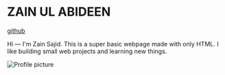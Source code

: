 <!DOCTYPE html>
<html lang="en">
<head>
  <meta charset="utf-8" />
  <title>Zain's Super Basic Page</title>
</head>
<body>
<h1>ZAIN UL ABIDEEN</h1>
 
  <a href="https://github.com/Zain010-pixel/WEB-WITH-REACT" target="_blank" rel="noopener noreferrer">github</a>


  <p>Hi — I'm Zain Sajid. This is a super basic webpage made with only HTML. I like building small web projects and learning new things.</p>

 
  <img
    src="https://instagram.fisb20-1.fna.fbcdn.net/v/t51.2885-19/464765668_3601023193522966_3861109580463128524_n.jpg?stp=dst-jpg_s150x150_tt6&efg=eyJ2ZW5jb2RlX3RhZyI6InByb2ZpbGVfcGljLmRqYW5nby4xMDgwLmMyIn0&_nc_ht=instagram.fisb20-1.fna.fbcdn.net&_nc_cat=110&_nc_oc=Q6cZ2QHY8fF2sGwnXpxN92RXsUk7wT1Q8ErI3_u0PxxaykWY6y2R5_5gd9KkHY_lKLNEGYs&_nc_ohc=qQ0LnMcTRi8Q7kNvwH2LL2W&_nc_gid=dw6Qzvs2N-RVdhl0dvLYag&edm=AP4sbd4BAAAA&ccb=7-5&oh=00_AfWLP0X5ZRklVGQaEEeiYiAvC81esUTkCEn-mcWbg6pV4g&oe=68B66A2C&_nc_sid=7a9f4b"
    alt="Profile picture"
    />
</body>
</html>
